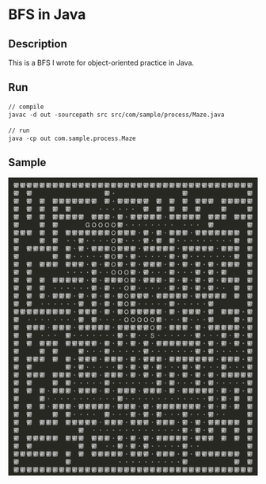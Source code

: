 # BFS in Java

## Description

This is a BFS I wrote for object-oriented practice in Java.

## Run

```shell
// compile
javac -d out -sourcepath src src/com/sample/process/Maze.java

// run
java -cp out com.sample.process.Maze
```

## Sample

![./sample.png](./sample.png)
